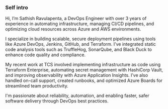 ### Self intro

Hi, I’m Sathish Ravulapenta, a DevOps Engineer with over 3 years of experience in automating infrastructure, managing CI/CD pipelines, and optimizing cloud resources across Azure and AWS environments.

I specialize in building scalable, secure deployment pipelines using tools like Azure DevOps, Jenkins, GitHub, and Terraform. I’ve integrated static code analysis tools such as TruffleHog, SonarQube, and Black Duck to enhance code quality and compliance.

My recent work at TCS involved implementing infrastructure as code using Terraform Enterprise, automating secret management with HashiCorp Vault, and improving observability with Azure Application Insights. I’ve also handled on-call support, created runbooks, and optimized Azure Boards for streamlined team productivity.

I'm passionate about reliability, automation, and enabling faster, safer software delivery through DevOps best practices.